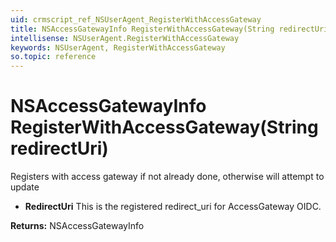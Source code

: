 ```yaml
---
uid: crmscript_ref_NSUserAgent_RegisterWithAccessGateway
title: NSAccessGatewayInfo RegisterWithAccessGateway(String redirectUri)
intellisense: NSUserAgent.RegisterWithAccessGateway
keywords: NSUserAgent, RegisterWithAccessGateway
so.topic: reference
---
```


# NSAccessGatewayInfo RegisterWithAccessGateway(String redirectUri)

Registers with access gateway if not already done, otherwise will attempt to update

* **RedirectUri** This is the registered redirect_uri for AccessGateway OIDC.

**Returns:** NSAccessGatewayInfo
